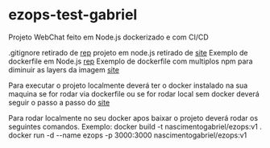# ezops-test-gabriel
Projeto WebChat feito em Node.js dockerizado e com CI/CD


.gitignore retirado de [rep](https://github.com/github/gitignore/blob/master/Node.gitignore)
projeto em node.js retirado de [site](https://betterprogramming.pub/simple-chat-application-in-node-js-using-express-mongoose-and-socket-io-ee62d94f5804)
Exemplo de dockerfile em Node.js [rep](https://github.com/BretFisher/node-docker-good-defaults/blob/main/Dockerfile)
Exemplo de dockerfile com multiplos npm para diminuir as layers da imagem [site](https://codefresh.io/docker-tutorial/node_docker_multistage/)


Para executar o projeto localmente deverá ter o docker instalado na sua maquina se for rodar via dockerfile ou se for rodar local sem docker deverá seguir o passo a passo do [site](https://betterprogramming.pub/simple-chat-application-in-node-js-using-express-mongoose-and-socket-io-ee62d94f5804)

Para rodar localmente no seu docker apos baixar o projeto deverá rodar os seguintes comandos.
Exemplo:
docker build -t nascimentogabriel/ezops:v1 .
docker run -d --name ezops -p 3000:3000 nascimentogabriel/ezops:v1 


